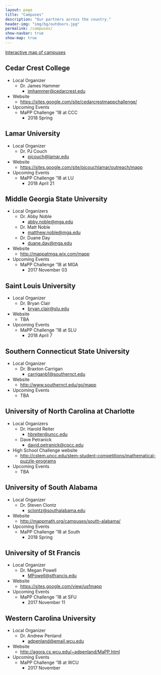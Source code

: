 ```yaml
---
layout: page
title: "Campuses"
description: "Our partners across the country."
header-img: "img/bg/outdoors.jpg"
permalink: /campuses/
show-navbar: true
show-map: true
---
```


<p class="text-center">
  <a href="#locations-map">Interactive map of campuses</a>
</p>

## Cedar Crest College

- Local Organizer
    - Dr. James Hammer
      - <jmhammer@cedarcrest.edu>
- Website
    - <https://sites.google.com/site/cedarcrestmappchallenge/>
- Upcoming Events
    - MaPP Challenge '18 at CCC
      - 2018 Spring

## Lamar University

- Local Organizer
    - Dr. PJ Couch
      - <pjcouch@lamar.edu>
- Website
    - <https://sites.google.com/site/pjcouchlamar/outreach/mapp>
- Upcoming Events
    - MaPP Challenge '18 at LU
      - 2018 April 21

## Middle Georgia State University

- Local Organizers
    - Dr. Abby Noble
      - <abby.noble@mga.edu>
    - Dr. Matt Noble
      - <matthew.noble@mga.edu>
    - Dr. Duane Day
      - <duane.day@mga.edu>
- Website
    - <http://mappatmga.wix.com/mapp>
- Upcoming Events
    - MaPP Challenge '18 at MGA
      - 2017 November 03

## Saint Louis University

- Local Organizer
    - Dr. Bryan Clair
      - <bryan.clair@slu.edu>
- Website
    - TBA
- Upcoming Events
    - MaPP Challenge '18 at SLU
      - 2018 April 7

## Southern Connecticut State University

- Local Organizer
    - Dr. Braxton Carrigan
      - <carriganb1@southernct.edu>
- Website
    - <http://www.southernct.edu/go/mapp>
- Upcoming Events
    - TBA

## University of North Carolina at Charlotte

- Local Organizers
    - Dr. Harold Reiter
        - <hbreiter@uncc.edu>
    - Dave Petranick
        - <david.petranick@cpcc.edu>
- High School Challenge website
    - <http://cstem.uncc.edu/stem-student-competitions/mathematical-puzzle-programs>
- Upcoming Events
    - TBA

## University of South Alabama

- Local Organizer
    - Dr. Steven Clontz
      - <sclontz@southalabama.edu>
- Website
    - <http://mappmath.org/campuses/south-alabama/>
- Upcoming Events
    - MaPP Challenge '18 at South
      - 2018 Spring

## University of St Francis

- Local Organizer
    - Dr. Megan Powell
      - <MPowell@stfrancis.edu>
- Website
    - https://sites.google.com/view/usfmapp
- Upcoming Events
    - MaPP Challenge '18 at SFU
      - 2017 November 11

## Western Carolina University

- Local Organizer
    - Dr. Andrew Penland
      - <adpenland@email.wcu.edu>
- Website
    - <http://agora.cs.wcu.edu/~adpenland/MaPP.html>
- Upcoming Events
    - MaPP Challenge '18 at WCU
      - 2017 November
